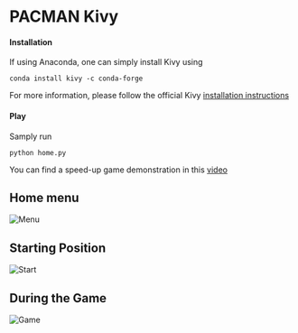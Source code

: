 # PACMAN Kivy

#### Installation

If using Anaconda, one can simply install Kivy using 
```
conda install kivy -c conda-forge
```
For more information, please follow the official Kivy [installation instructions](https://kivy.org/#download)

#### Play

Samply run 

``` python home.py ```

You can find a speed-up game demonstration in this [video](https://www.youtube.com/watch?v=MvtBe4EF-x0)

## Home menu

![Menu](screenshots/home.png)

## Starting Position

![Start](screenshots/start.png)

## During the Game

![Game](screenshots/game_running.png)
